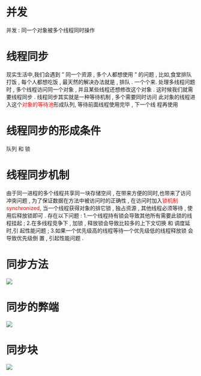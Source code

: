# 并发
并发 : 同一个对象被多个线程同时操作

# 线程同步
现实生活中,我们会遇到 ” 同一个资源 , 多个人都想使用 ” 的问题 , 比如,食堂排队
打饭 , 每个人都想吃饭 , 最天然的解决办法就是 , 排队 . 一个个来. 处理多线程问题时 , 多个线程访问同一个对象 , 并且某些线程还想修改这个对象 .
这时候我们就需要线程同步 . 线程同步其实就是一种等待机制 , 多个需要同时访问
此对象的线程进入这个<font color="red">对象的等待池</font>形成队列, 等待前面线程使用完毕 , 下一个线
程再使用

# 线程同步的形成条件
队列 和 锁


# 线程同步机制
由于同一进程的多个线程共享同一块存储空间 , 在带来方便的同时,也带来了访问
冲突问题 , 为了保证数据在方法中被访问时的正确性 , 在访问时加入<font color="red">锁机制
synchronized</font>, 当一个线程获得对象的排它锁 , 独占资源 , 其他线程必须等待 ,
使用后释放锁即可 . 存在以下问题 :
1.一个线程持有锁会导致其他所有需要此锁的线程挂起 ;
2.在多线程竞争下 , 加锁 , 释放锁会导致比较多的上下文切换 和 调度延时,引
起性能问题 ;
3.如果一个优先级高的线程等待一个优先级低的线程释放锁 会导致优先级倒
置 , 引起性能问题 .

# 同步方法
![](img/同步方法.png)

# 同步的弊端
![](img/同步弊端.png)

# 同步块
![](img/同步块.png)
